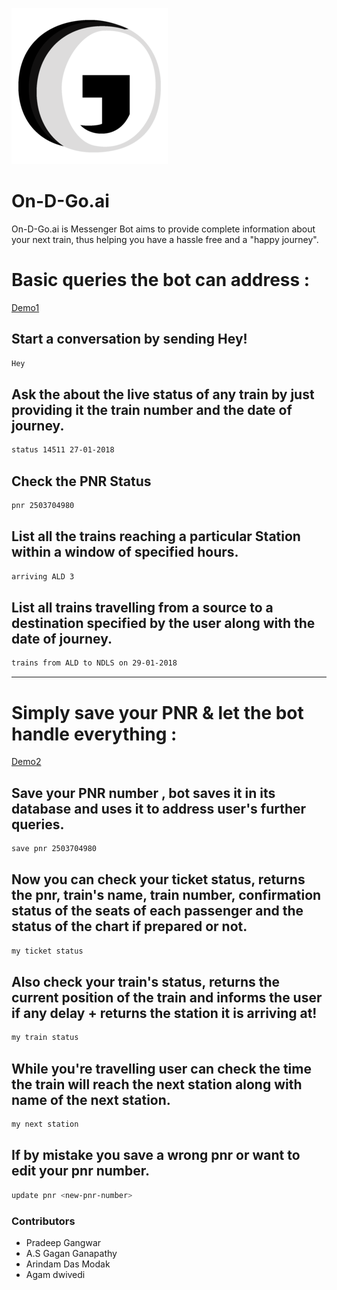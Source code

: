 ![](assets/logo.png)

# On-D-Go.ai

On-D-Go.ai is Messenger Bot aims to provide complete information about your next train, thus helping you have a hassle free and a "happy journey".

# Basic queries the bot can address :

[Demo1](https://drive.google.com/open?id=1N4UvVcgc__35c_OIxGMW7IA5fXGwi_Yk)

## Start a conversation by sending Hey!

```sh
Hey
```

## Ask the about the live status of any train by just providing it the train number and the date of journey.

```sh
status 14511 27-01-2018
```

## Check the PNR Status 

```sh
pnr 2503704980
```

## List all the trains reaching a particular Station within a window of specified hours.

```sh
arriving ALD 3
```

## List all trains travelling from a source to a destination specified by the user along with the date of journey.

```sh
trains from ALD to NDLS on 29-01-2018
```

---

# Simply save your PNR & let the bot handle everything :

[Demo2](https://drive.google.com/open?id=1Ma8tfUOU4tgESgdL-oy1--1rNT3N6FMD)

## Save your PNR number , bot saves it in its database and uses it to address user's further queries.

```sh
save pnr 2503704980
```

## Now you can check your ticket status, returns the pnr, train's name, train number, confirmation status of the seats of each passenger and the status of the chart if prepared or not.

```sh
my ticket status
```

## Also check your train's status, returns the current position of the train and informs the user if any delay + returns the station it is arriving at!

```sh
my train status
```

## While you're travelling user can check the time the train will reach the next station along with name of the next station.

```sh
my next station
```

## If by mistake you save a wrong pnr or want to edit your pnr number.

```sh
update pnr <new-pnr-number>
```

### Contributors

- Pradeep Gangwar
- A.S Gagan Ganapathy
- Arindam Das Modak
- Agam dwivedi



